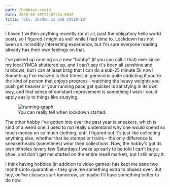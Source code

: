 ```yaml
---
path: /hobbies-covid
date: 2020-05-10T22:07:54.653Z
title: '5ks, Jordan 1s and COVID-19'
---
```

I haven't written anything recently (or at all, past the obligatory hello world post), so I figured I might as well while I had time to. Lockdown has not been an incredibly interesting experience, but I'm sure everyone reading already has their own feelings on that.

I've picked up running as a new "hobby" (if you can call it that) ever since my local YMCA shuttered up, and I can't say it's been all sunshine and rainbows, but I can at least brag that I can do a sub-25 minute 5k now! Something I've realized is that fitness in general is quite addicting if you're the kind of person that enjoys progress - watching the heavy weights you push get heavier or your running pace get quicker is satisfying in its own way, and that sense of constant improvement is something I wish I could apply easily to things like studying.

<figure>
<img src="https://i.imgur.com/1T7twOI.png" alt="running-graph"/>
<figcaption>You can really tell when lockdown started.</figcaption>
</figure>


The other hobby I've gotten into over the past year is sneakers, which is kind of a weird one. I used to not really understand why one would spend so much money on so much clothing, until I figured out it's just like collecting anything else, whether that be stamps or trains - the only difference is, sneakerheads (sometimes) wear their collections. Now, the hobby's got its own pitholes (every few Saturdays I wake up early to be told I can't buy a shoe, and don't get me started on the entire resell market), but I still enjoy it. 

I think having hobbies (in addition to video games) has kept me sane two months into quarantine - they give me something extra to obsess over. But hey, *online* classes start tomorrow, so maybe I'll have something better to do now.
